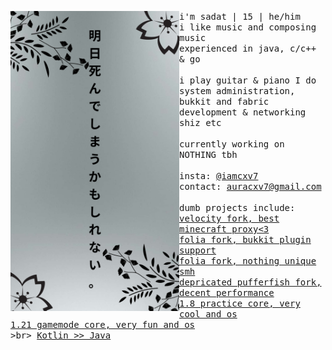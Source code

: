 <p float="left">
  <img src="banner.png" width="270" align="left">
  <p float="left">
    <samp>
      i'm sadat | 15 | he/him
      <br>
      i like music and composing music
      <br>
      experienced in java, c/c++ & go
      <br>
      <br>
      i play guitar & piano
      I do system administration, bukkit and fabric development & networking shiz etc
      <br>
      <br>
      currently working on NOTHING tbh
      <br>
      <br>
      insta: 
      <a href="https://instagram.com/iamcxv7">@iamcxv7</a><br>
      contact: 
      <a href="mailto:auracxv7@gmail.com">auracxv7@gmail.com</a><br>
      <br>
      dumb projects include:
      <br>
      <a href="https://github.com/ssquadteam/ApiaryProxy">velocity fork, best minecraft proxy<3</a><br>
      <a href="https://github.com/ssquadteam/ApiaryMC">folia fork, bukkit plugin support</a><br>
      <a href="https://github.com/ssquadteam/Pixolia">folia fork, nothing unique smh</a><br>
      <a href="https://github.com/ssquadteam/Beef">depricated pufferfish fork, decent performance</a><br>
      <a href="https://github.com/ssquadteam/Pixel-Practice">1.8 practice core, very cool and os</a><br>
      <a href="https://github.com/ssquadteam/Pixel-Practice">1.21 gamemode core, very fun and os</a><br>
      >br>
      <a href="https://kotlinlang.org/">Kotlin >> Java</a><br>
      <br>
    </samp>
  </p>
</p>
